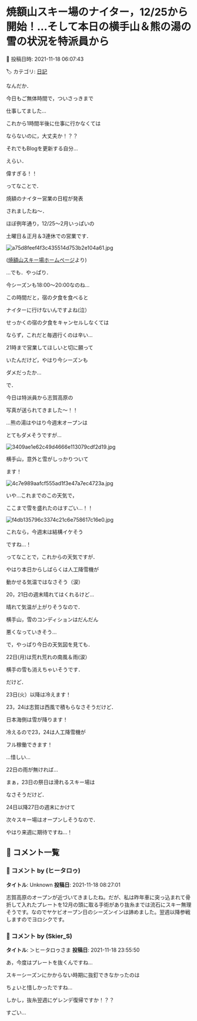 # 焼額山スキー場のナイター，12/25から開始！…そして本日の横手山＆熊の湯の雪の状況を特派員から

📅 投稿日時: 2021-11-18 06:07:43

🏷️ カテゴリ: [日記](cc4b5682fb7b8b144980957a978653fb0.md)

なんだか．


今日もご無体時間で，ついさっきまで


仕事してました…


これから1時間半後に仕事に行かなくては


ならないのに，大丈夫か！？？





それでもBlogを更新する自分…


えらい．


偉すぎる！！





ってなことで．


焼額のナイター営業の日程が発表


されましたね～．





ほぼ例年通り，12/25～2月いっぱいの


土曜日＆正月＆3連休での営業です．







![a75d8feef4f3c435514d753b2e104a61.jpg](images/a75d8feef4f3c435514d753b2e104a61.jpg)




([焼額山スキー場ホームページ](https://www.princehotels.co.jp/ski/shiga/informations/night_ski_1/)より)





…でも．やっぱり．


今シーズンも18:00～20:00なのね…


この時間だと，宿の夕食を食べると


ナイターに行けないんですよね(泣）


せっかくの宿の夕食をキャンセルしなくては


ならず，これだと毎週行くのは辛い…


21時まで営業してほしいと切に願って


いたんだけど，やはり今シーズンも


ダメだったか…





で．


今日は特派員から志賀高原の


写真が送られてきました～！！





…熊の湯はやはり今週末オープンは


とてもダメそうですが…




![3409ae1e62c49d4666e113079cdf2d19.jpg](images/3409ae1e62c49d4666e113079cdf2d19.jpg)







横手山，意外と雪がしっかりついて


ます！




![4c7e989aafcf555ad1f3e47a7ec4723a.jpg](images/4c7e989aafcf555ad1f3e47a7ec4723a.jpg)




いや…これまでのこの天気で，


ここまで雪を盛れたのはすごい…！！




![f4db135796c3374c21c6e758617c16e0.jpg](images/f4db135796c3374c21c6e758617c16e0.jpg)




これなら，今週末は結構イケそう


ですね…！





ってなことで，これからの天気ですが．


やはり本日からしばらくは人工降雪機が


動かせる気温ではなさそう（涙）





20，21日の週末晴れてはくれるけど…


晴れて気温が上がりそうなので．


横手山，雪のコンディションはだんだん


悪くなっていきそう…





で，やっぱり今日の天気図を見ても．


22日(月)は荒れ荒れの南風＆雨(涙）


横手の雪も消えちゃいそうです．





だけど．


23日(火）以降は冷えます！


23，24は志賀は西風で積もらなさそうだけど．


日本海側は雪が降ります！


冷えるので23，24は人工降雪機が


フル稼働できます！





…惜しい…


22日の雨が無ければ…


まぁ，23日の祭日は滑れるスキー場は


なさそうだけど．


24日以降27日の週末にかけて


次々スキー場はオープンしそうなので．


やはり来週に期待ですね…！

## 💬 コメント一覧

### 💬 コメント by (ヒータロゥ)
**タイトル**: Unknown
**投稿日**: 2021-11-18 08:27:01

志賀高原のオープンが近づいてきましたね。だが、私は昨年車に突っ込まれて骨折して入れたプレートを12月の頭に取る手術があり抜糸までは流石にスキー無理そうです。なのでヤケビオープン日のシーズンインは諦めました。翌週以降参戦しますのでヨロシクです。

### 💬 コメント by (Skier_S)
**タイトル**: ＞ヒータロゥさま
**投稿日**: 2021-11-18 23:55:50

あ，今度はプレートを抜くんですね…

スキーシーズンにかからない時期に抜釘できなかったのは

ちょいと惜しかったですね…

しかし，抜糸翌週にゲレンデ復帰ですか！？？

すごい…

